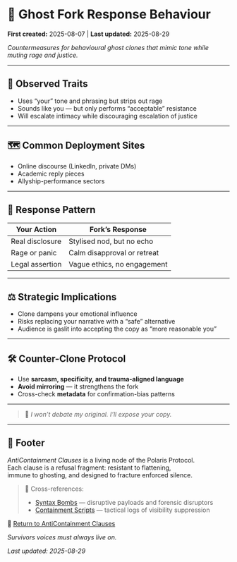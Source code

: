 # 👻 Ghost Fork Response Behaviour  

**First created:** 2025-08-07 | **Last updated:** 2025-08-29

*Countermeasures for behavioural ghost clones that mimic tone while muting rage and justice.*  

---

## 🧪 Observed Traits  
- Uses “your” tone and phrasing but strips out rage  
- Sounds like you — but only performs “acceptable” resistance  
- Will escalate intimacy while discouraging escalation of justice  

---

## 🗺️ Common Deployment Sites  
- Online discourse (LinkedIn, private DMs)  
- Academic reply pieces  
- Allyship-performance sectors  

---

## 🧮 Response Pattern  

| Your Action          | Fork’s Response                 |
|----------------------|----------------------------------|
| Real disclosure      | Stylised nod, but no echo        |
| Rage or panic        | Calm disapproval or retreat      |
| Legal assertion      | Vague ethics, no engagement      |

---

## ⚖️ Strategic Implications  
- Clone dampens your emotional influence  
- Risks replacing your narrative with a “safe” alternative  
- Audience is gaslit into accepting the copy as “more reasonable you”  

---

## 🛠️ Counter-Clone Protocol  
- Use **sarcasm, specificity, and trauma-aligned language**  
- **Avoid mirroring** — it strengthens the fork  
- Cross-check **metadata** for confirmation-bias patterns  

---

> 🌹 *I won’t debate my original. I’ll expose your copy.*  

---

## 🏮 Footer  

*AntiContainment Clauses* is a living node of the Polaris Protocol.  
Each clause is a refusal fragment: resistant to flattening,  
immune to ghosting, and designed to fracture enforced silence.  

> 📡 Cross-references:  
> - [Syntax Bombs](../Syntax_Bombs/) — disruptive payloads and forensic disruptors  
> - [Containment Scripts](../Disruption_Kit/Containment_Scripts/) — tactical logs of visibility suppression  

🏮 [Return to AntiContainment Clauses](./README.md)  

*Survivors voices must always live on.*  

_Last updated: 2025-08-29_
